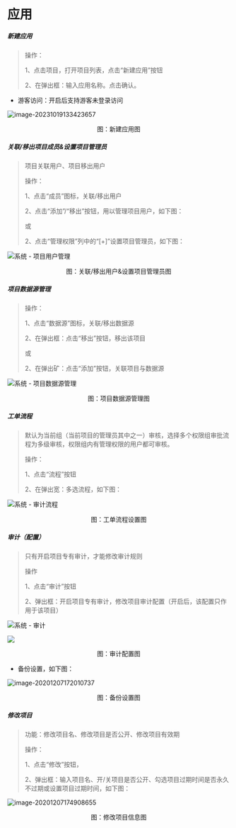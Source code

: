 # 应用



##### 新建应用

> 操作：
>
>   1、点击项目，打开项目列表，点击“新建应用”按钮
>
>   2、在弹出框：输入应用名称。点击确认。

* 游客访问：开启后支持游客未登录访问

  

![image-20231019133423657](image-20231019133423657.png)

<center>图：新建应用图</center>



##### 关联/移出项目成员&设置项目管理员

> 项目关联用户、项目移出用户
>
> 操作：
>
>   1、点击“成员”图标，关联/移出用户
>
>   2、点击“添加”/“移出”按钮，用以管理项目用户，如下图：
>
>   或
>
>   2、点击“管理权限”列中的“[+]”设置项目管理员，如下图：

![系统 - 项目用户管理](./img/project2.png)

<center>图：关联/移出用户&设置项目管理员图</center>



##### 项目数据源管理

> 操作：
>
>   1、点击“数据源”图标，关联/移出数据源
>
>   2、在弹出框：点击“移出”按钮，移出该项目
>
>   或
>
>   2、在弹出矿：点击“添加”按钮，关联项目与数据源

![系统 - 项目数据源管理](./img/project3.png)

<center>图：项目数据源管理图</center>



##### 工单流程

> 默认为当前组（当前项目的管理员其中之一）审核，选择多个权限组审批流程为多级审核，权限组内有管理权限的用户都可审核。
>
> 操作：
>
>   1、点击“流程”按钮
>
>   2、在弹出宽：多选流程，如下图：

![系统 - 审计流程](./img/project4.png)

<center>图：工单流程设置图</center>



##### 审计（配置）

> 只有开启项目专有审计，才能修改审计规则
>
> 操作
>
>   1、点击“审计”按钮
>
>   2、弹出框：开启项目专有审计，修改项目审计配置（开启后，该配置只作用于该项目）

![系统 - 审计](./img/project5.png)

![](./img/project6.png)

<center>图：审计配置图</center>



* 备份设置，如下图：

![image-20201207172010737](./img/project7.png)

<center>图：备份设置图</center>




##### 修改项目

> 功能：修改项目名、修改项目是否公开、修改项目有效期
>
> 操作：
>
>   1、点击“修改”按钮，
>
>   2、弹出框：输入项目名、开/关项目是否公开、勾选项目过期时间是否永久不过期或设置项目过期时间，如下图：

![image-20201207174908655](./img/project8.png)

<center>图：修改项目信息图</center>







